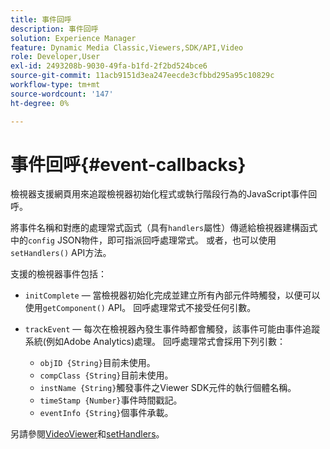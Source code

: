 ```yaml
---
title: 事件回呼
description: 事件回呼
solution: Experience Manager
feature: Dynamic Media Classic,Viewers,SDK/API,Video
role: Developer,User
exl-id: 2493208b-9030-49fa-b1fd-2f2bd524bce6
source-git-commit: 11acb9151d3ea247eecde3cfbbd295a95c10829c
workflow-type: tm+mt
source-wordcount: '147'
ht-degree: 0%

---
```


# 事件回呼{#event-callbacks}

檢視器支援網頁用來追蹤檢視器初始化程式或執行階段行為的JavaScript事件回呼。

將事件名稱和對應的處理常式函式（具有`handlers`屬性）傳遞給檢視器建構函式中的`config` JSON物件，即可指派回呼處理常式。 或者，也可以使用`setHandlers()` API方法。

支援的檢視器事件包括：

* `initComplete` — 當檢視器初始化完成並建立所有內部元件時觸發，以便可以使用`getComponent()` API。 回呼處理常式不接受任何引數。

* `trackEvent` — 每次在檢視器內發生事件時都會觸發，該事件可能由事件追蹤系統(例如Adobe Analytics)處理。 回呼處理常式會採用下列引數：

   * `objID {String}`目前未使用。
   * `compClass {String}`目前未使用。
   * `instName {String}`觸發事件之Viewer SDK元件的執行個體名稱。
   * `timeStamp {Number}`事件時間戳記。
   * `eventInfo {String}`個事件承載。

另請參閱[VideoViewer](../../c-html5-s7-aem-asset-viewers/c-html5-video-reference/c-html5-video-viewer-20-javascriptapiref/r-html5-video-viewer-20-javascriptapiref-videoviewer.md#reference-bfad5aa071c74a66a23c39a9b48dedb0)和[setHandlers](../../c-html5-s7-aem-asset-viewers/c-html5-video-reference/c-html5-video-viewer-20-javascriptapiref/r-html5-video-viewer-20-javascriptapiref-sethandlers.md#reference-22b373b37e8943a7be5c4d4cc21ed926)。
